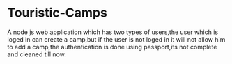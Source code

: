 # Touristic-Camps 
A node js web application which has two types of users,the user which is loged in can create a camp,but if the user is not loged in 
it will not allow him to add a camp,the authentication is done using passport,its not complete and cleaned till now.
